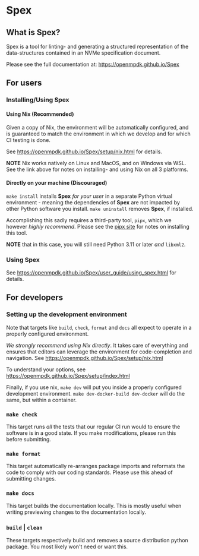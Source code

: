 <!--
SPDX-FileCopyrightText: 2023 Samsung Electronics Co., Ltd

SPDX-License-Identifier: BSD-3-Clause
-->

# Spex

## What is Spex?
Spex is a tool for linting- and generating a structured representation
of the data-structures contained in an NVMe specification document.

Please see the full documentation at: https://openmpdk.github.io/Spex


## For users
### Installing/Using Spex
#### Using Nix (Recommended)
Given a copy of Nix, the environment will be automatically configured, and is
guaranteed to match the environment in which we develop and for which CI testing
is done.

See https://openmpdk.github.io/Spex/setup/nix.html for details.

**NOTE** Nix works natively on Linux and MacOS, and on Windows via WSL. See the
link above for notes on installing- and using Nix on all 3 platforms.


#### Directly on your machine (Discouraged)

`make install` installs **Spex** *for your user* in a separate Python virtual
environment - meaning the dependencies of **Spex** are not impacted by other Python
software you install.
`make uninstall` removes **Spex**, if installed.

Accomplishing this sadly requires a third-party tool, `pipx`, which we however
*highly recommend*. Please see the [pipx site](https://pypa.github.io/pipx/)
for notes on installing this tool.

**NOTE** that in this case, you will still need Python 3.11 or later *and*
`libxml2`.

### Using Spex

See https://openmpdk.github.io/Spex/user_guide/using_spex.html for
details.

## For developers

### Setting up the development environment
Note that targets like `build`, `check`, `format` and `docs` all expect to operate
in a properly configured environment.

*We strongly recommend using Nix directly*. It takes care of everything and
ensures that editors can leverage the environment for code-completion and
navigation.
See https://openmpdk.github.io/Spex/setup/nix.html

To understand your options, see https://openmpdk.github.io/Spex/setup/index.html

Finally, if you use nix, `make dev` will put you inside a properly configured
development environment. `make dev-docker-build dev-docker` will do the same, but
within a container.

### `make check`
This target runs *all* the tests that our regular CI run would to ensure the software
is in a good state. If you make modifications, please run this before submitting.

### `make format`
This target automatically re-arranges package imports and reformats the code
to comply with our coding standards. Please use this ahead of submitting changes.

### `make docs`
This target builds the documentation locally. This is mostly useful when writing
previewing changes to the documentation locally.

### `build` | `clean`
These targets respectively build and removes a source distribution python package.
You most likely won't need or want this.
